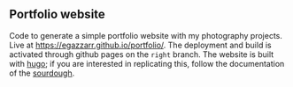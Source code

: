 ## Portfolio website

Code to generate a simple portfolio website with my photography projects. 
Live at https://egazzarr.github.io/portfolio/. 
The deployment and build is activated through github pages on the `right` branch. 
The website is built with [hugo](https://gohugo.io); if you are interested in replicating this, follow the documentation of the [sourdough](https://github.com/Jack-alope/sourgough-starter). 
